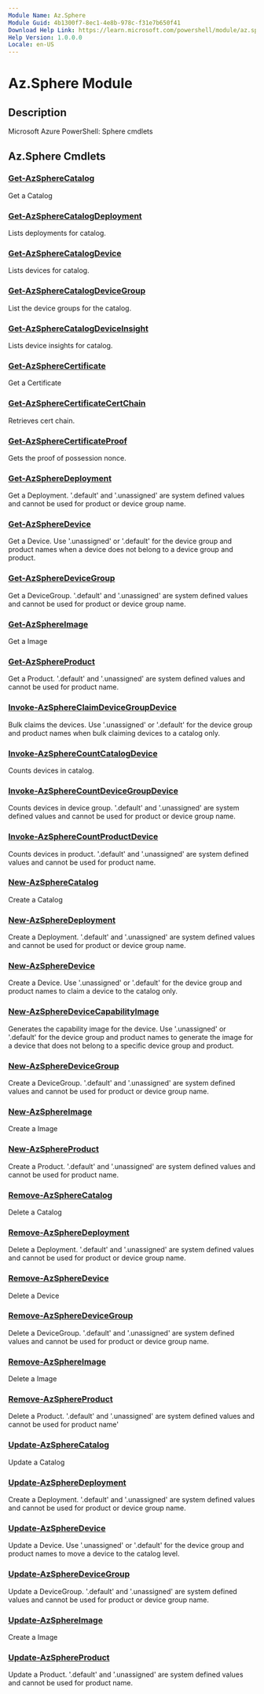 ```yaml
---
Module Name: Az.Sphere
Module Guid: 4b1300f7-8ec1-4e8b-978c-f31e7b650f41
Download Help Link: https://learn.microsoft.com/powershell/module/az.sphere
Help Version: 1.0.0.0
Locale: en-US
---
```


# Az.Sphere Module
## Description
Microsoft Azure PowerShell: Sphere cmdlets

## Az.Sphere Cmdlets
### [Get-AzSphereCatalog](Get-AzSphereCatalog.md)
Get a Catalog

### [Get-AzSphereCatalogDeployment](Get-AzSphereCatalogDeployment.md)
Lists deployments for catalog.

### [Get-AzSphereCatalogDevice](Get-AzSphereCatalogDevice.md)
Lists devices for catalog.

### [Get-AzSphereCatalogDeviceGroup](Get-AzSphereCatalogDeviceGroup.md)
List the device groups for the catalog.

### [Get-AzSphereCatalogDeviceInsight](Get-AzSphereCatalogDeviceInsight.md)
Lists device insights for catalog.

### [Get-AzSphereCertificate](Get-AzSphereCertificate.md)
Get a Certificate

### [Get-AzSphereCertificateCertChain](Get-AzSphereCertificateCertChain.md)
Retrieves cert chain.

### [Get-AzSphereCertificateProof](Get-AzSphereCertificateProof.md)
Gets the proof of possession nonce.

### [Get-AzSphereDeployment](Get-AzSphereDeployment.md)
Get a Deployment.
'.default' and '.unassigned' are system defined values and cannot be used for product or device group name.

### [Get-AzSphereDevice](Get-AzSphereDevice.md)
Get a Device.
Use '.unassigned' or '.default' for the device group and product names when a device does not belong to a device group and product.

### [Get-AzSphereDeviceGroup](Get-AzSphereDeviceGroup.md)
Get a DeviceGroup.
'.default' and '.unassigned' are system defined values and cannot be used for product or device group name.

### [Get-AzSphereImage](Get-AzSphereImage.md)
Get a Image

### [Get-AzSphereProduct](Get-AzSphereProduct.md)
Get a Product.
'.default' and '.unassigned' are system defined values and cannot be used for product name.

### [Invoke-AzSphereClaimDeviceGroupDevice](Invoke-AzSphereClaimDeviceGroupDevice.md)
Bulk claims the devices.
Use '.unassigned' or '.default' for the device group and product names when bulk claiming devices to a catalog only.

### [Invoke-AzSphereCountCatalogDevice](Invoke-AzSphereCountCatalogDevice.md)
Counts devices in catalog.

### [Invoke-AzSphereCountDeviceGroupDevice](Invoke-AzSphereCountDeviceGroupDevice.md)
Counts devices in device group.
'.default' and '.unassigned' are system defined values and cannot be used for product or device group name.

### [Invoke-AzSphereCountProductDevice](Invoke-AzSphereCountProductDevice.md)
Counts devices in product.
'.default' and '.unassigned' are system defined values and cannot be used for product name.

### [New-AzSphereCatalog](New-AzSphereCatalog.md)
Create a Catalog

### [New-AzSphereDeployment](New-AzSphereDeployment.md)
Create a Deployment.
'.default' and '.unassigned' are system defined values and cannot be used for product or device group name.

### [New-AzSphereDevice](New-AzSphereDevice.md)
Create a Device.
Use '.unassigned' or '.default' for the device group and product names to claim a device to the catalog only.

### [New-AzSphereDeviceCapabilityImage](New-AzSphereDeviceCapabilityImage.md)
Generates the capability image for the device.
Use '.unassigned' or '.default' for the device group and product names to generate the image for a device that does not belong to a specific device group and product.

### [New-AzSphereDeviceGroup](New-AzSphereDeviceGroup.md)
Create a DeviceGroup.
'.default' and '.unassigned' are system defined values and cannot be used for product or device group name.

### [New-AzSphereImage](New-AzSphereImage.md)
Create a Image

### [New-AzSphereProduct](New-AzSphereProduct.md)
Create a Product.
'.default' and '.unassigned' are system defined values and cannot be used for product name.

### [Remove-AzSphereCatalog](Remove-AzSphereCatalog.md)
Delete a Catalog

### [Remove-AzSphereDeployment](Remove-AzSphereDeployment.md)
Delete a Deployment.
'.default' and '.unassigned' are system defined values and cannot be used for product or device group name.

### [Remove-AzSphereDevice](Remove-AzSphereDevice.md)
Delete a Device

### [Remove-AzSphereDeviceGroup](Remove-AzSphereDeviceGroup.md)
Delete a DeviceGroup.
'.default' and '.unassigned' are system defined values and cannot be used for product or device group name.

### [Remove-AzSphereImage](Remove-AzSphereImage.md)
Delete a Image

### [Remove-AzSphereProduct](Remove-AzSphereProduct.md)
Delete a Product.
'.default' and '.unassigned' are system defined values and cannot be used for product name'

### [Update-AzSphereCatalog](Update-AzSphereCatalog.md)
Update a Catalog

### [Update-AzSphereDeployment](Update-AzSphereDeployment.md)
Create a Deployment.
'.default' and '.unassigned' are system defined values and cannot be used for product or device group name.

### [Update-AzSphereDevice](Update-AzSphereDevice.md)
Update a Device.
Use '.unassigned' or '.default' for the device group and product names to move a device to the catalog level.

### [Update-AzSphereDeviceGroup](Update-AzSphereDeviceGroup.md)
Update a DeviceGroup.
'.default' and '.unassigned' are system defined values and cannot be used for product or device group name.

### [Update-AzSphereImage](Update-AzSphereImage.md)
Create a Image

### [Update-AzSphereProduct](Update-AzSphereProduct.md)
Update a Product.
'.default' and '.unassigned' are system defined values and cannot be used for product name.


